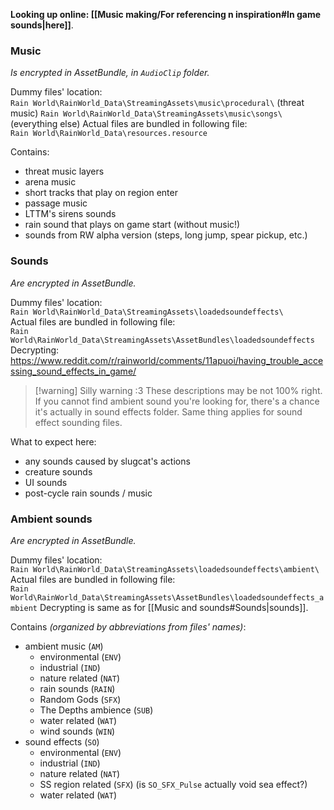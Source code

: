**Looking up online: [[Music making/For referencing n inspiration#In game sounds|here]]**.

### Music  
*Is encrypted in AssetBundle, in `AudioClip` folder.*

Dummy files' location:  
`Rain World\RainWorld_Data\StreamingAssets\music\procedural\` (threat music)
`Rain World\RainWorld_Data\StreamingAssets\music\songs\` (everything else)
Actual files are bundled in following file:  
`Rain World\RainWorld_Data\resources.resource`

Contains:
- threat music layers
- arena music
- short tracks that play on region enter
- passage music
- LTTM's sirens sounds
- rain sound that plays on game start (without music!)
- sounds from RW alpha version (steps, long jump, spear pickup, etc.)  
### Sounds
*Are encrypted in AssetBundle.*

Dummy files' location:  
`Rain World\RainWorld_Data\StreamingAssets\loadedsoundeffects\`  
Actual files are bundled in following file:  
`Rain World\RainWorld_Data\StreamingAssets\AssetBundles\loadedsoundeffects`  
Decrypting:  
https://www.reddit.com/r/rainworld/comments/11apuoi/having_trouble_accessing_sound_effects_in_game/

> [!warning] Silly warning :3
> These descriptions may be not 100% right. 
> If you cannot find ambient sound you're looking for, there's a chance it's actually in sound effects folder. Same thing applies for sound effect sounding files.

What to expect here:
- any sounds caused by slugcat's actions
- creature sounds
- UI sounds
- post-cycle rain sounds / music
### Ambient sounds
*Are encrypted in AssetBundle.*

Dummy files' location:  
`Rain World\RainWorld_Data\StreamingAssets\loadedsoundeffects\ambient\`  
Actual files are bundled in following file:  
`Rain World\RainWorld_Data\StreamingAssets\AssetBundles\loadedsoundeffects_ambient` Decrypting is same as for [[Music and sounds#Sounds|sounds]]. 

Contains *(organized by abbreviations from files' names)*:
- ambient music (`AM`)
	- environmental (`ENV`)
	- industrial (`IND`)
	- nature related (`NAT`)
	- rain sounds (`RAIN`)
	- Random Gods (`SFX`)
	- The Depths ambience (`SUB`)
	- water related (`WAT`)
	- wind sounds (`WIN`)
- sound effects (`SO`)
	- environmental (`ENV`)
	- industrial (`IND`)
	- nature related (`NAT`)
	- SS region related (`SFX`)
		(is `SO_SFX_Pulse` actually void sea effect?)
	- water related (`WAT`)